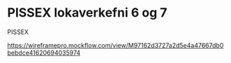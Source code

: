 # PISSEX lokaverkefni 6 og 7
PISSEX

https://wireframepro.mockflow.com/view/M97162d3727a2d5e4a47667db0bebdce41620694035974
